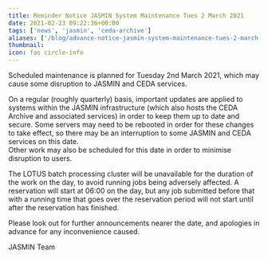 ```yaml
---
title: Reminder Notice JASMIN System Maintenance Tues 2 March 2021
date: 2021-02-23 09:22:36+00:00
tags: ['news', 'jasmin', 'ceda-archive']
aliases: ['/blog/advance-notice-jasmin-system-maintenance-tues-2-march-2021']
thumbnail: 
icon: fas circle-info
---
```


Scheduled maintenance is planned for Tuesday 2nd March 2021, which may cause some disruption to JASMIN and CEDA services.


On a regular (roughly quarterly) basis, important updates are applied to systems within the JASMIN infrastructure (which also hosts the CEDA Archive and associated services) in order to keep them up to date and secure. Some servers may need to be rebooted in order for these changes to take effect, so there may be an interruption to some JASMIN and CEDA services on this date.  
Other work may also be scheduled for this date in order to minimise disruption to users.


The LOTUS batch processing cluster will be unavailable for the duration of the work on the day, to avoid running jobs being adversely affected. A reservation will start at 06:00 on the day, but any job submitted before that with a running time that goes over the reservation period will not start until after the reservation has finished.


Please look out for further announcements nearer the date, and apologies in advance for any inconvenience caused.


JASMIN Team


